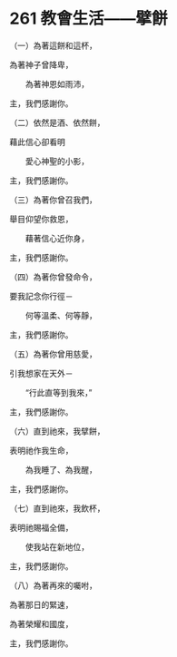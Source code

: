 # 261 教會生活——擘餅

（一）為著這餅和這杯，

為著神子曾降卑，

　　為著神恩如雨沛，

主，我們感謝你。

（二）依然是酒、依然餅，

藉此信心卻看明

　　愛心神聖的小影，

主，我們感謝你。

（三）為著你曾召我們，

舉目仰望你救恩，

　　藉著信心近你身，

主，我們感謝你。

（四）為著你曾發命令，

要我記念你行徑－

　　何等溫柔、何等靜，

主，我們感謝你。

（五）為著你曾用慈愛，

引我想家在天外－

　　“行此直等到我來，”

主，我們感謝你。

（六）直到祂來，我擘餅，

表明祂作我生命，

　　為我睡了、為我醒，

主，我們感謝你。

（七）直到祂來，我飲杯，

表明祂賜福全備，

　　使我站在新地位，

主，我們感謝你。

（八）為著再來的囑咐，

為著那日的緊速，

為著榮耀和國度，

主，我們感謝你。

